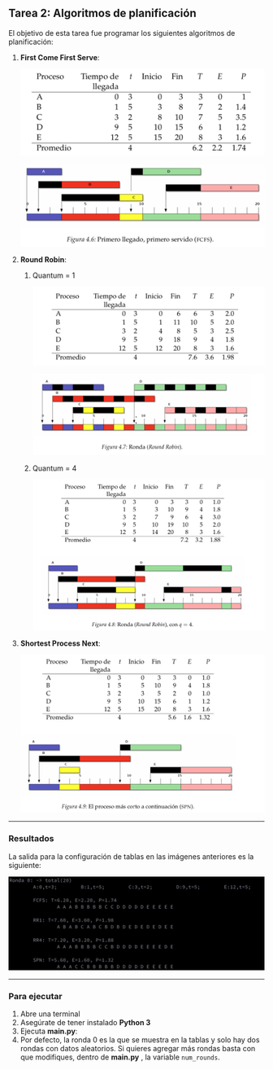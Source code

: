 ## Tarea 2: Algoritmos de planificación 

El objetivo de esta tarea fue programar los siguientes algoritmos de planificación: 

1. **First Come First Serve**:

   ![fcs_table](images/fcs_table.png)

   ![fcfs](images/fcfs.png)

2. **Round Robin**:

   1. Quantum = 1

      ![rr1_table](images/rr1_table.png)

      ![rr1](images/rr1.png)

   2. Quantum = 4

      ![rr4](images/rr4.png)

3. **Shortest Process Next**:

   ![spn](images/spn.png)

---

### Resultados

La salida para la configuración de tablas en las imágenes anteriores es la siguiente: 

![results](images/results.png)

---

### Para ejecutar 

1. Abre una terminal
2. Asegúrate de tener instalado **Python 3**
3. Ejecuta **main.py**:
4. Por defecto, la ronda 0 es la que se muestra en la tablas y solo hay dos rondas con datos aleatorios. Si quieres agregar más rondas basta con que modifiques, dentro de **main.py** , la variable ```num_rounds```. 



